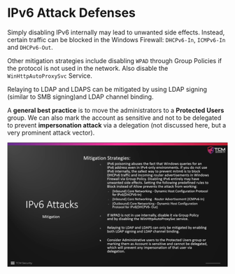 # IPv6 Attack Defenses

Simply disabling IPv6 internally may lead to unwanted side effects. Instead,
certain traffic can be blocked in the Windows Firewall: `DHCPv6-In`,
`ICMPv6-In` and `DHCPv6-Out`.

Other mitigation strategies include disabling `WPAD` through Group Policies if
the protocol is not used in the network. Also disable the `WinHttpAutoProxySvc`
Service.

Relaying to LDAP and LDAPS can be mitigated by using LDAP signing (similar to
SMB signing)and LDAP channel binding.

A **general best practice** is to move the administrators to a **Protected
Users** group. We can also mark the account as sensitive and not to be
delegated to prevent **impersonation attack** via a delegation (not discussed
here, but a very prominent attack vector).

<img src="./images/IPv6_Attack_Defenses_1.png" alt="IPv6 Attack Defenses 1" width="800"/>



<!--
span style="color:green;font-weight:700;font-size:20px">
markdown color font styles
</span
-->
